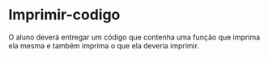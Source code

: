 # Imprimir-codigo
O aluno deverá entregar um código que contenha uma função que imprima ela mesma e também imprima o que ela deveria imprimir.

